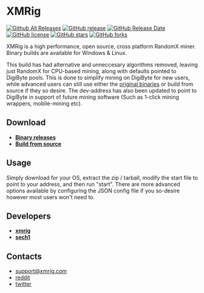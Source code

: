 # XMRig

[![Github All Releases](https://img.shields.io/github/downloads/ChillingSilence/xmrig/total.svg)](https://github.com/ChillingSilence/xmrig/releases)
[![GitHub release](https://img.shields.io/github/release/ChillingSilence/xmrig/all.svg)](https://github.com/ChillingSilence/xmrig/releases)
[![GitHub Release Date](https://img.shields.io/github/release-date/ChillingSilence/xmrig.svg)](https://github.com/ChillingSilence/xmrig/releases)
[![GitHub license](https://img.shields.io/github/license/ChillingSilence/xmrig.svg)](https://github.com/ChillingSilence/xmrig/blob/master/LICENSE)
[![GitHub stars](https://img.shields.io/github/stars/ChillingSilence/xmrig.svg)](https://github.com/ChillingSilence/xmrig/stargazers)
[![GitHub forks](https://img.shields.io/github/forks/ChillingSilence/xmrig.svg)](https://github.com/ChillingSilence/xmrig/network)

XMRig is a high performance, open source, cross platform RandomX miner. Binary builds are available for Windows & Linux.

This build has had alternative and unneccesary algorithms removed, leaving just RandomX for CPU-based mining, along with defaults pointed to DigiByte pools. This is done to simplify mining on DigiByte for new users, while advanced users can still use either the [original binaries](https://github.com/xmrig/xmrig) or build from source if they so desire. The dev-address has also been updated to point to DigiByte in support of future mining software (Such as 1-click mining wrappers, mobile-mining etc).

## Download
* **[Binary releases](https://github.com/ChillingSilence/xmrig/releases)**
* **[Build from source](https://xmrig.com/docs/miner/build)**

## Usage
Simply download for your OS, extract the zip / tarball, modify the start file to point to your address, and then run "start".
There are more advanced options available by configuring the JSON config file if you so-desire however most users won't need to.

## Developers
* **[xmrig](https://github.com/xmrig)**
* **[sech1](https://github.com/SChernykh)**

## Contacts
* support@xmrig.com
* [reddit](https://www.reddit.com/user/XMRig/)
* [twitter](https://twitter.com/xmrig_dev)
